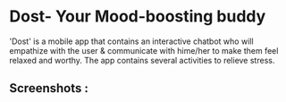 # Dost- Your Mood-boosting buddy  
'Dost' is a mobile app that contains an interactive chatbot who will empathize with the user & communicate with hime/her to make them feel relaxed and worthy. The app contains several activities to relieve stress.  

## Screenshots : 
